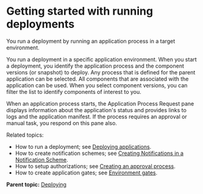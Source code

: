 # Getting started with running deployments

You run a deployment by running an application process in a target environment.

You run a deployment in a specific application environment. When you start a deployment, you identify the application process and the component versions \(or snapshot\) to deploy. Any process that is defined for the parent application can be selected. All components that are associated with the application can be used. When you select component versions, you can filter the list to identify components of interest to you.

When an application process starts, the Application Process Request pane displays information about the application's status and provides links to logs and the application manifest. If the process requires an approval or manual task, you respond on this pane also.

Related topics:

-   How to run a deployment; see [Deploying applications](deployment_ch.md).
-   How to create notification schemes; see [Creating Notifications in a Notification Scheme](notify_create.md).
-   How to setup authorizations; see [Creating an approval process](app_approvalCreate.md).
-   How to create application gates; see [Environment gates](app_gate.md).

**Parent topic:** [Deploying](../topics/deployment_ov.md)

